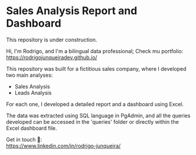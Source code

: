 # Sales Analysis Report and Dashboard

This repository is under construction.

Hi, I'm Rodrigo, and I'm a bilingual data professional;
Check mu portfolio: https://rodrigojunqueiradev.github.io/

This repository was built for a fictitious sales company, where I developed two main analyses:
- Sales Analysis  
- Leads Analysis  

For each one, I developed a detailed report and a dashboard using Excel.  

The data was extracted using SQL language in PgAdmin, and all the queries developed can be accessed in the 'queries' folder or directly within the Excel dashboard file.

Get in touch 👋:  
https://www.linkedin.com/in/rodrigo-junqueira/
